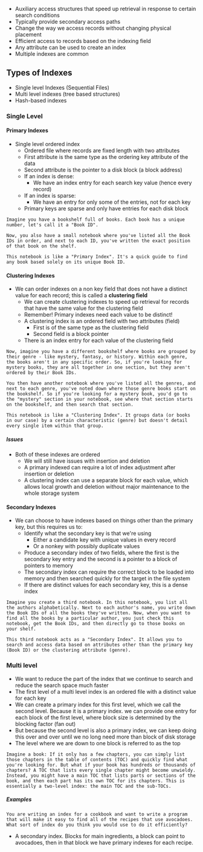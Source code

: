 - Auxiliary access structures that speed up retrieval in response to certain search conditions
- Typically provide secondary access paths
- Change the way we access records without changing physical placement
- Efficient access to records based on the indexing field
- Any attribute can be used to create an index
- Multiple indexes are common 

## Types of Indexes
- Single level Indexes (Sequential Files)
- Multi level indexes (tree based structures)
- Hash-based indexes

### Single Level

#### Primary Indexes
- Single level ordered index
	- Ordered file where records are fixed length with two attributes
	- First attribute is the same type as the ordering key attribute of the data
	- Second attribute is the pointer to a disk block (a block address)
	- If an index is dense:
		- We have an index entry for each search key value (hence every record)
	- If an index is sparse:
		- We have an entry for only some of the entries, not for each key
	- Primary keys are sparse and only have entries for each disk block

```
Imagine you have a bookshelf full of books. Each book has a unique number, let's call it a "Book ID".

Now, you also have a small notebook where you've listed all the Book IDs in order, and next to each ID, you've written the exact position of that book on the shelf.

This notebook is like a "Primary Index". It's a quick guide to find any book based solely on its unique Book ID.
```

#### Clustering Indexes
- We can order indexes on a non key field that does not have a distinct value for each record; this is called a **clustering field**
	- We can create clustering indexes to speed up retrieval for records that have the same value for the clustering field
	- Remember! Primary indexes need each value to be distinct!
	- A clustering index is an ordered field with two attributes (field)
		- First is of the same type as the clustering field
		- Second field is a block pointer
	- There is an index entry for each value of the clustering field

```
Now, imagine you have a different bookshelf where books are grouped by their genre - like mystery, fantasy, or history. Within each genre, the books aren't in any specific order. So, if you're looking for mystery books, they are all together in one section, but they aren't ordered by their Book IDs.

You then have another notebook where you've listed all the genres, and next to each genre, you've noted down where those genre books start on the bookshelf. So if you're looking for a mystery book, you'd go to the "mystery" section in your notebook, see where that section starts on the bookshelf, and then search that section.

This notebook is like a "Clustering Index". It groups data (or books in our case) by a certain characteristic (genre) but doesn't detail every single item within that group.
```

##### Issues
- Both of these indexes are ordered
	- We will still have issues with insertion and deletion
	- A primary indexed can require a lot of index adjustment after insertion or deletion
	- A clustering index can use a separate block for each value, which allows local growth and deletion without major maintenance to the whole storage system

#### Secondary Indexes
- We can choose to have indexes based on things other than the primary key, but this requires us to:
	- Identify what the secondary key is that we're using
		- Either a candidate key with unique values in every record
		- Or a nonkey with possibly duplicate values
	- Produce a secondary index of two fields, where the first is the secondary key entry and the second is a pointer to a block of pointers to memory
	- The secondary index can require the correct block to be loaded into memory and then searched quickly for the target in the file system
	- If there are distinct values for each secondary key, this is a dense index

```
Imagine you create a third notebook. In this notebook, you list all the authors alphabetically. Next to each author's name, you write down the Book IDs of all the books they've written. Now, when you want to find all the books by a particular author, you just check this notebook, get the Book IDs, and then directly go to those books on your shelf.

This third notebook acts as a "Secondary Index". It allows you to search and access data based on attributes other than the primary key (Book ID) or the clustering attribute (genre).
```

### Multi level 
- We want to reduce the part of the index that we continue to search and reduce the search space much faster
- The first level of a multi level index is an ordered file with a distinct value for each key
- We can create a primary index for this first level, which we call the second level. Because it is a primary index. we can provide one entry for each block of the first level, where block size is determined by the blocking factor (fan out)
- But because the second level is also a primary index, we can keep doing this over and over until we no long need more than block of disk storage
- The level where we are down to one block is referred to as the top

```
Imagine a book: If it only has a few chapters, you can simply list those chapters in the table of contents (TOC) and quickly find what you're looking for. But what if your book has hundreds or thousands of chapters? A TOC that lists every single chapter might become unwieldy. Instead, you might have a main TOC that lists parts or sections of the book, and then each part has its own TOC for its chapters. This is essentially a two-level index: the main TOC and the sub-TOCs.
```

##### Examples

```
You are writing an index for a cookbook and want to write a program that will make it easy to find all of the recipes that use avocadoes. What sort of index do you think you would use to do it efficiently?
```

- A secondary index. Blocks for main ingredients, a block can point to avocadoes, then in that block we have primary indexes for each recipe.